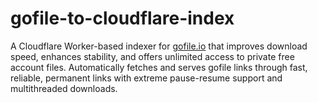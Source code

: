 # gofile-to-cloudflare-index
A Cloudflare Worker-based indexer for [gofile.io](https://gofile.io) that improves download speed, enhances stability, and offers unlimited access to private free account files. Automatically fetches and serves gofile links through fast, reliable, permanent links with extreme pause-resume support and multithreaded downloads.
